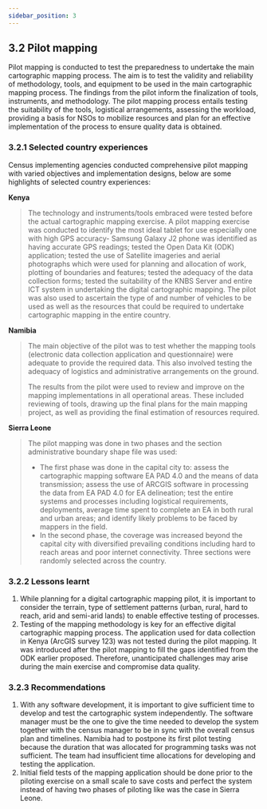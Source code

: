 ```yaml
---
sidebar_position: 3
---
```


## 3.2 Pilot mapping 
Pilot mapping is conducted to test the preparedness to undertake the main cartographic mapping process. The aim is to test the validity and reliability of methodology, tools, and equipment to be used in the main cartographic mapping process. The findings from the pilot  inform the finalization of tools, instruments, and methodology. The pilot mapping process entails testing the suitability of the tools, logistical arrangements, assessing the workload, providing a basis for NSOs to mobilize resources and plan for an effective implementation of the process to ensure quality data is obtained. 

### 3.2.1	Selected country experiences
Census implementing agencies conducted comprehensive pilot mapping with varied objectives and implementation designs, below are some highlights of selected country experiences:

**Kenya**
>The technology and instruments/tools embraced were tested before the actual cartographic mapping exercise. A pilot mapping exercise was conducted to identify the most ideal tablet for use especially one with high GPS accuracy- Samsung Galaxy J2 phone was identified as having accurate GPS readings; tested the Open Data Kit (ODK) application; tested the use of Satellite imageries and aerial photographs which were used for planning and allocation of work, plotting of boundaries and features; tested the adequacy of the data collection forms; tested the suitability of the KNBS Server and entire ICT system in undertaking the digital cartographic mapping. The pilot was also used to ascertain the type of and number of vehicles to be used as well as the resources that could be required to undertake cartographic mapping in the entire country. 
>
**Namibia**
>The main objective of the pilot  was to test whether the mapping tools (electronic data collection application and questionnaire) were adequate to provide the required data. This also involved testing the adequacy of logistics and administrative arrangements on the ground.
>
>The results from the pilot were used to review and improve on the mapping implementations in all operational areas. These included reviewing of tools, drawing up the final plans for the main mapping project, as well as providing the final estimation of resources required.
>
**Sierra Leone**
>The pilot mapping was done in two phases and the section administrative boundary shape file was used: 
>- The first phase was done in the capital city to: assess the cartographic mapping software EA PAD 4.0 and the means of data transmission; assess the use of ARCGIS software in processing the data from EA PAD 4.0 for EA delineation; test the entire systems and processes including logistical requirements, deployments, average time spent to complete an EA in both rural and urban areas; and  identify likely problems to be faced by mappers in the field. 
>- In the second phase, the coverage was increased beyond the capital city with diversified prevailing conditions including hard to reach areas and poor internet connectivity. Three sections were randomly selected across the country. 

### 3.2.2	Lessons learnt

1.	While planning for a digital cartographic mapping pilot, it is important to consider the terrain, type of settlement patterns (urban, rural, hard to reach, arid and semi-arid lands) to enable effective testing of processes. 
2.	Testing of the mapping methodology is key for an effective digital cartographic mapping process. The application used for data collection in Kenya (ArcGIS survey 123) was not tested during the pilot mapping. It was introduced after the pilot mapping to fill the gaps identified from the ODK earlier proposed. Therefore, unanticipated challenges may arise during the main exercise and compromise data quality.

### 3.2.3	Recommendations
1.	With any software development, it is important to give sufficient time to develop and test the cartographic system independently. The software manager must be the one to give the time needed to develop the system together with the census manager to be in sync with the overall census plan and timelines. Namibia had to postpone its first pilot testing because the duration that was allocated for programming tasks was not sufficient. The team had insufficient time allocations for developing and testing the application.
2.	Initial field tests of the mapping application should be done prior to the piloting exercise on a small scale to save costs and perfect the system instead of having two phases of piloting like was the case in Sierra Leone.
   
